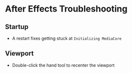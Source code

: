 # After Effects Troubleshooting

## Startup

- A restart fixes getting stuck at `Initializing MediaCore`

## Viewport

- Double-click the hand tool to recenter the viewport
